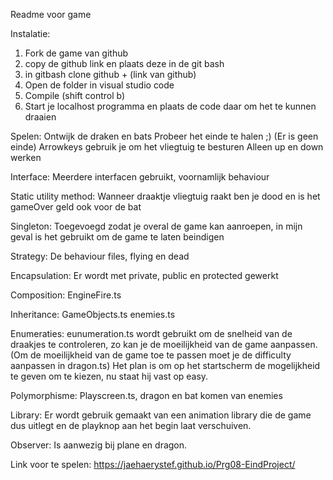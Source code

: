 Readme voor game

Instalatie:
1. Fork de game van github
2. copy de github link en plaats deze in de git bash
3. in gitbash clone github + (link van github)
4. Open de folder in visual studio code
5. Compile (shift control b)
6. Start je localhost programma en plaats de code daar om het te kunnen draaien


Spelen:
Ontwijk de draken en bats
Probeer het einde te halen ;) (Er is geen einde)
Arrowkeys gebruik je om het vliegtuig te besturen
Alleen up en down werken

Interface: 
Meerdere interfacen gebruikt, voornamlijk behaviour

Static utility method:
Wanneer draaktje vliegtuig raakt ben je dood en is het gameOver geld ook voor de bat

Singleton:
Toegevoegd zodat je overal de game kan aanroepen, in mijn geval is het gebruikt om de game te laten beindigen

Strategy:
De behaviour files, flying en dead

Encapsulation:
Er wordt met private, public en protected gewerkt

Composition:
EngineFire.ts

Inheritance:
GameObjects.ts
enemies.ts

Enumeraties:
eunumeration.ts wordt gebruikt om de snelheid van de draakjes te controleren, zo kan je de moeilijkheid van de game aanpassen.
(Om de moeilijkheid van de game toe te passen moet je de difficulty aanpassen in dragon.ts) Het plan is om op het startscherm de mogelijkheid te geven om te kiezen, nu staat hij vast op easy.

Polymorphisme:
Playscreen.ts, dragon en bat komen van enemies

Library:
Er wordt gebruik gemaakt van een animation library die de game dus uitlegt en de playknop aan het begin laat verschuiven.

Observer:
Is aanwezig bij plane en dragon.


Link voor te spelen:
https://jaehaerystef.github.io/Prg08-EindProject/
